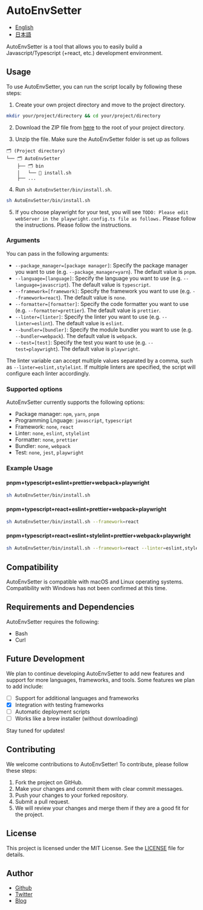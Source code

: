 # AutoEnvSetter

- [English](README.md)
- [日本語](docs/README_ja.md)

AutoEnvSetter is a tool that allows you to easily build a Javascript/Typescript (+react, etc.) development environment.

## Usage

To use AutoEnvSetter, you can run the script locally by following these steps:

1. Create your own project directory and move to the project directory.

```sh
mkdir your/project/directory && cd your/project/directory
```

2. Download the ZIP file from [here](https://github.com/HoshimuraYuto/AutoEnvSetter/archive/refs/heads/main.zip) to the root of your project directory.

3. Unzip the file. Make sure the AutoEnvSetter folder is set up as follows

```
🗂 (Project directory)
└── 🗂 AutoEnvSetter
    ├── 🗂 bin
    │   └── 📄 install.sh
    ├── ...
```

4. Run `sh AutoEnvSetter/bin/install.sh`.

```sh
sh AutoEnvSetter/bin/install.sh
```

5. If you choose playwright for your test, you will see `TODO: Please edit webServer in the playwright.config.ts file as follows.` Please follow the instructions. Please follow the instructions.

### Arguments

You can pass in the following arguments:

- `--package_manager=[package manager]`: Specify the package manager you want to use (e.g. `--package_manager=yarn`). The default value is `pnpm`.
- `--language=[language]`: Specify the language you want to use (e.g. `--language=javascript`). The default value is `typescript`.
- `--framework=[framework]`: Specify the framework you want to use (e.g. `--framework=react`). The default value is `none`.
- `--formatter=[formatter]`: Specify the code formatter you want to use (e.g. `--formatter=prettier`). The default value is `prettier`.
- `--linter=[linter]`: Specify the linter you want to use (e.g. `--linter=eslint`). The default value is `eslint`.
- `--bundler=[bundler]`: Specify the module bundler you want to use (e.g. `--bundler=webpack`). The default value is `webpack`.
- `--test=[test]`: Specify the test you want to use (e.g. `--test=playwright`). The default value is `playwright`.

The linter variable can accept multiple values separated by a comma, such as `--linter=eslint,stylelint`. If multiple linters are specified, the script will configure each linter accordingly.

### Supported options

AutoEnvSetter currently supports the following options:

- Package manager: `npm`, `yarn`, `pnpm`
- Programming Lnguage: `javascript`, `typescript`
- Framework: `none`, `react`
- Linter: `none`, `eslint`, `stylelint`
- Formatter: `none`, `prettier`
- Bundler: `none`, `webpack`
- Test: `none`, `jest`, `playwright`

### Example Usage

#### pnpm+typescript+eslint+prettier+webpack+playwright

```sh
sh AutoEnvSetter/bin/install.sh
```

#### pnpm+typescript+react+eslint+prettier+webpack+playwright

```sh
sh AutoEnvSetter/bin/install.sh --framework=react
```

#### pnpm+typescript+react+eslint+stylelint+prettier+webpack+playwright

```sh
sh AutoEnvSetter/bin/install.sh --framework=react --linter=eslint,stylelint
```

## Compatibility

AutoEnvSetter is compatible with macOS and Linux operating systems. Compatibility with Windows has not been confirmed at this time.

## Requirements and Dependencies

AutoEnvSetter requires the following:

- Bash
- Curl

## Future Development

We plan to continue developing AutoEnvSetter to add new features and support for more languages, frameworks, and tools. Some features we plan to add include:

- [ ] Support for additional languages and frameworks
- [x] Integration with testing frameworks
- [ ] Automatic deployment scripts
- [ ] Works like a brew installer (without downloading)

Stay tuned for updates!

## Contributing

We welcome contributions to AutoEnvSetter! To contribute, please follow these steps:

1. Fork the project on GitHub.
2. Make your changes and commit them with clear commit messages.
3. Push your changes to your forked repository.
4. Submit a pull request.
5. We will review your changes and merge them if they are a good fit for the project.

## License

This project is licensed under the MIT License. See the [LICENSE](LICENSE) file for details.

## Author

- [Github](https://github.com/HoshimuraYuto)
- [Twitter](https://twitter.com/HoshimuraYuto)
- [Blog](https://sukiburo.jp/)
